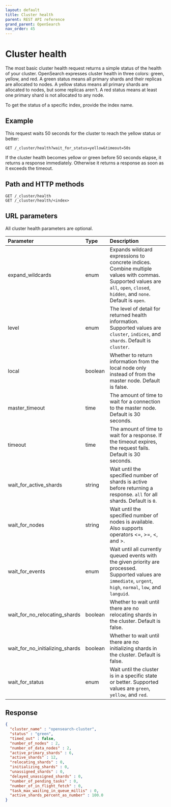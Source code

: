 ```yaml
---
layout: default
title: Cluster health
parent: REST API reference
grand_parent: OpenSearch
nav_order: 45
---
```


# Cluster health

The most basic cluster health request returns a simple status of the health of your cluster. OpenSearch expresses cluster health in three colors: green, yellow, and red. A green status means all primary shards and their replicas are allocated to nodes. A yellow status means all primary shards are allocated to nodes, but some replicas aren't. A red status means at least one primary shard is not allocated to any node.

To get the status of a specific index, provide the index name.

## Example

This request waits 50 seconds for the cluster to reach the yellow status or better:

```
GET /_cluster/health?wait_for_status=yellow&timeout=50s
```

If the cluster health becomes yellow or green before 50 seconds elapse, it returns a response immediately. Otherwise it returns a response as soon as it exceeds the timeout.

## Path and HTTP methods

```
GET /_cluster/health
GET /_cluster/health/<index>
```

## URL parameters

All cluster health parameters are optional.

Parameter | Type | Description
:--- | :--- | :---
expand_wildcards | enum | Expands wildcard expressions to concrete indices. Combine multiple values with commas. Supported values are `all`, `open`, `closed`, `hidden`, and `none`. Default is `open`. 
level | enum | The level of detail for returned health information. Supported values are `cluster`, `indices`, and `shards`. Default is `cluster`.
local | boolean | Whether to return information from the local node only instead of from the master node. Default is false.
master_timeout | time | The amount of time to wait for a connection to the master node. Default is 30 seconds.
timeout | time | The amount of time to wait for a response. If the timeout expires, the request fails. Default is 30 seconds.
wait_for_active_shards | string | Wait until the specified number of shards is active before returning a response. `all` for all shards. Default is `0`. 
wait_for_nodes | string | Wait until the specified number of nodes is available. Also supports operators <=, >=, <, and >. 
wait_for_events | enum | Wait until all currently queued events with the given priority are processed. Supported values are `immediate`, `urgent`, `high`, `normal`, `low`, and `languid`.
wait_for_no_relocating_shards | boolean | Whether to wait until there are no relocating shards in the cluster. Default is false.
wait_for_no_initializing_shards | boolean | Whether to wait until there are no initializing shards in the cluster. Default is false.
wait_for_status | enum | Wait until the cluster is in a specific state or better. Supported values are `green`, `yellow`, and `red`.


## Response

```json
{
  "cluster_name" : "opensearch-cluster",
  "status" : "green",
  "timed_out" : false,
  "number_of_nodes" : 2,
  "number_of_data_nodes" : 2,
  "active_primary_shards" : 6,
  "active_shards" : 12,
  "relocating_shards" : 0,
  "initializing_shards" : 0,
  "unassigned_shards" : 0,
  "delayed_unassigned_shards" : 0,
  "number_of_pending_tasks" : 0,
  "number_of_in_flight_fetch" : 0,
  "task_max_waiting_in_queue_millis" : 0,
  "active_shards_percent_as_number" : 100.0
}
```
